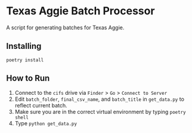 # Texas Aggie Batch Processor

A script for generating batches for Texas Aggie.

## Installing

```shell
poetry install
```

## How to Run

1. Connect to the `cifs` drive via `Finder` > `Go` > `Connect to Server`
2. Edit `batch_folder`, `final_csv_name`, and `batch_title` in `get_data.py` to reflect current batch.
3. Make sure you are in the correct virtual environment by typing `poetry shell`
4. Type `python get_data.py`
